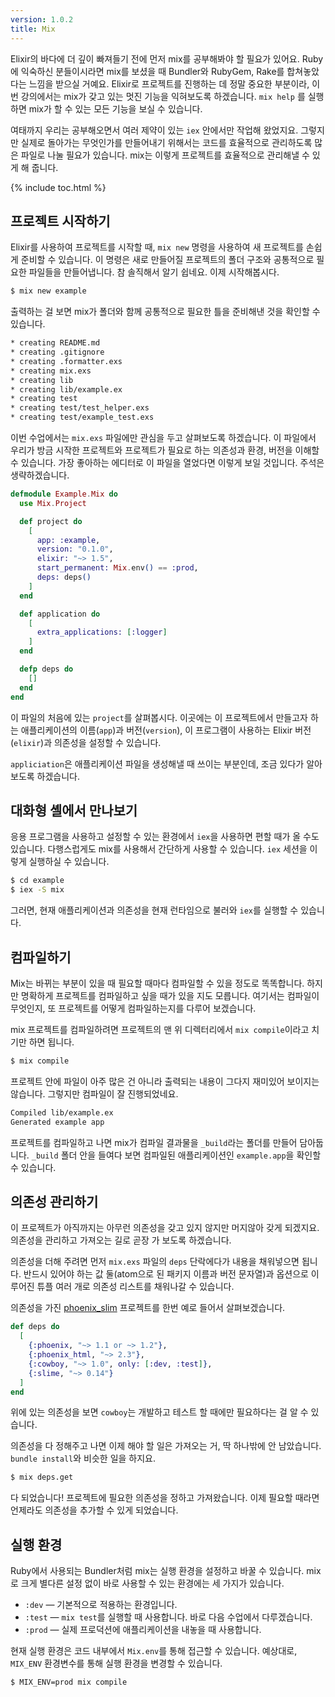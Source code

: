 ```yaml
---
version: 1.0.2
title: Mix
---
```


Elixir의 바다에 더 깊이 빠져들기 전에 먼저 mix를 공부해봐야 할 필요가 있어요. Ruby에 익숙하신 분들이시라면 mix를 보셨을 때 Bundler와 RubyGem, Rake를 합쳐놓았다는 느낌을 받으실 거예요. Elixir로 프로젝트를 진행하는 데 정말 중요한 부분이라, 이번 강의에서는 mix가 갖고 있는 멋진 기능을 익혀보도록 하겠습니다. `mix help` 를 실행하면 mix가 할 수 있는 모든 기능을 보실 수 있습니다.

여태까지 우리는 공부해오면서 여러 제약이 있는 `iex` 안에서만 작업해 왔었지요. 그렇지만 실제로 돌아가는 무엇인가를 만들어내기 위해서는 코드를 효율적으로 관리하도록 많은 파일로 나눌 필요가 있습니다. mix는 이렇게 프로젝트를 효율적으로 관리해낼 수 있게 해 줍니다.

{% include toc.html %}

## 프로젝트 시작하기

Elixir를 사용하여 프로젝트를 시작할 때, `mix new` 명령을 사용하여 새 프로젝트를 손쉽게 준비할 수 있습니다. 이 명령은 새로 만들어질 프로젝트의 폴더 구조와 공통적으로 필요한 파일들을 만들어냅니다. 참 솔직해서 알기 쉽네요. 이제 시작해봅시다.

```bash
$ mix new example
```

출력하는 걸 보면 mix가 폴더와 함께 공통적으로 필요한 틀을 준비해낸 것을 확인할 수 있습니다.

```bash
* creating README.md
* creating .gitignore
* creating .formatter.exs
* creating mix.exs
* creating lib
* creating lib/example.ex
* creating test
* creating test/test_helper.exs
* creating test/example_test.exs
```

이번 수업에서는 `mix.exs` 파일에만 관심을 두고 살펴보도록 하겠습니다. 이 파일에서 우리가 방금 시작한 프로젝트와 프로젝트가 필요로 하는 의존성과 환경, 버전을 이해할 수 있습니다. 가장 좋아하는 에디터로 이 파일을 열었다면 이렇게 보일 것입니다. 주석은 생략하겠습니다.

```elixir
defmodule Example.Mix do
  use Mix.Project

  def project do
    [
      app: :example,
      version: "0.1.0",
      elixir: "~> 1.5",
      start_permanent: Mix.env() == :prod,
      deps: deps()
    ]
  end

  def application do
    [
      extra_applications: [:logger]
    ]
  end

  defp deps do
    []
  end
end
```

이 파일의 처음에 있는 `project`를 살펴봅시다. 이곳에는 이 프로젝트에서 만들고자 하는 애플리케이션의 이름(`app`)과 버전(`version`), 이 프로그램이 사용하는 Elixir 버전(`elixir`)과 의존성을 설정할 수 있습니다.

`appliciation`은 애플리케이션 파일을 생성해낼 때 쓰이는 부분인데, 조금 있다가 알아보도록 하겠습니다.

## 대화형 셸에서 만나보기

응용 프로그램을 사용하고 설정할 수 있는 환경에서 `iex`을 사용하면 편할 때가 올 수도 있습니다. 다행스럽게도 mix를 사용해서 간단하게 사용할 수 있습니다. `iex` 세션을 이렇게 실행하실 수 있습니다.

```bash
$ cd example
$ iex -S mix
```

그러면, 현재 애플리케이션과 의존성을 현재 런타임으로 불러와 `iex`를 실행할 수 있습니다.

## 컴파일하기

Mix는 바뀌는 부분이 있을 때 필요할 때마다 컴파일할 수 있을 정도로 똑똑합니다. 하지만 명확하게 프로젝트를 컴파일하고 싶을 때가 있을 지도 모릅니다. 여기서는 컴파일이 무엇인지, 또 프로젝트를 어떻게 컴파일하는지를 다루어 보겠습니다.

mix 프로젝트를 컴파일하려면 프로젝트의 맨 위 디렉터리에서 `mix compile`이라고 치기만 하면 됩니다.

```bash
$ mix compile
```

프로젝트 안에 파일이 아주 많은 건 아니라 출력되는 내용이 그다지 재미있어 보이지는 않습니다. 그렇지만 컴파일이 잘 진행되었네요.

```bash
Compiled lib/example.ex
Generated example app
```

프로젝트를 컴파일하고 나면 mix가 컴파일 결과물을 `_build`라는 폴더를 만들어 담아둡니다. `_build` 폴더 안을 들여다 보면 컴파일된 애플리케이션인 `example.app`을 확인할 수 있습니다.

## 의존성 관리하기

이 프로젝트가 아직까지는 아무런 의존성을 갖고 있지 않지만 머지않아 갖게 되겠지요. 의존성을 관리하고 가져오는 길로 곧장 가 보도록 하겠습니다.

의존성을 더해 주려면 먼저 `mix.exs` 파일의 `deps` 단락에다가 내용을 채워넣으면 됩니다. 반드시 있어야 하는 값 둘(atom으로 된 패키지 이름과 버전 문자열)과 옵션으로 이루어진 튜플 여러 개로 의존성 리스트를 채워나갈 수 있습니다.

의존성을 가진 [phoenix_slim](https://github.com/doomspork/phoenix_slim) 프로젝트를 한번 예로 들어서 살펴보겠습니다.

```elixir
def deps do
  [
    {:phoenix, "~> 1.1 or ~> 1.2"},
    {:phoenix_html, "~> 2.3"},
    {:cowboy, "~> 1.0", only: [:dev, :test]},
    {:slime, "~> 0.14"}
  ]
end
```

위에 있는 의존성을 보면 `cowboy`는 개발하고 테스트 할 때에만 필요하다는 걸 알 수 있습니다.

의존성을 다 정해주고 나면 이제 해야 할 일은 가져오는 거, 딱 하나밖에 안 남았습니다. `bundle install`와 비슷한 일을 하지요.

```bash
$ mix deps.get
```

다 되었습니다! 프로젝트에 필요한 의존성을 정하고 가져왔습니다. 이제 필요할 때라면 언제라도 의존성을 추가할 수 있게 되었습니다.

## 실행 환경

Ruby에서 사용되는 Bundler처럼 mix는 실행 환경을 설정하고 바꿀 수 있습니다. mix로 크게 별다른 설정 없이 바로 사용할 수 있는 환경에는 세 가지가 있습니다.

+ `:dev` — 기본적으로 적용하는 환경입니다.
+ `:test` — `mix test`를 실행할 때 사용합니다. 바로 다음 수업에서 다루겠습니다.
+ `:prod` — 실제 프로덕션에 애플리케이션을 내놓을 때 사용합니다.

현재 실행 환경은 코드 내부에서 `Mix.env`를 통해 접근할 수 있습니다. 예상대로, `MIX_ENV` 환경변수를 통해 실행 환경을 변경할 수 있습니다.

```bash
$ MIX_ENV=prod mix compile
```
